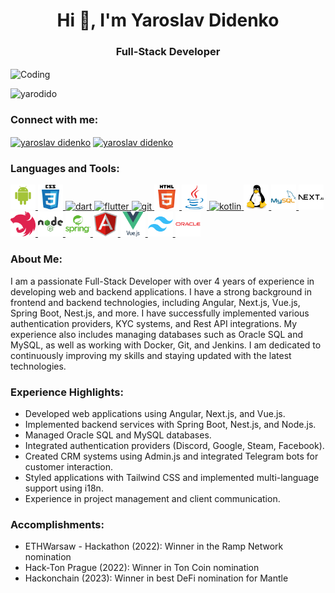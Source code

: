 <h1 align="center">Hi 👋, I'm Yaroslav Didenko</h1>
<h3 align="center">Full-Stack Developer</h3>
<img align="center" alt="Coding" width="600" src="https://media.giphy.com/media/ZVik7pBtu9dNS/giphy.gif">

<p align="left"> <img src="https://komarev.com/ghpvc/?username=yarodido&label=Profile%20views&color=0e75b6&style=flat" alt="yarodido" /> </p>

<h3 align="left">Connect with me:</h3>
<p align="left">
<a href="https://www.linkedin.com/in/yaroslav-didenko/" target="blank"><img align="center" src="https://raw.githubusercontent.com/rahuldkjain/github-profile-readme-generator/master/src/images/icons/Social/linked-in-alt.svg" alt="yaroslav didenko" height="30" width="40" /></a>
<a href="https://www.facebook.com/profile.php?id=100013788733510" target="blank"><img align="center" src="https://raw.githubusercontent.com/rahuldkjain/github-profile-readme-generator/master/src/images/icons/Social/facebook.svg" alt="yaroslav didenko" height="30" width="40" /></a>
</p>

<h3 align="left">Languages and Tools:</h3>
<p align="left"> 
<a href="https://developer.android.com" target="_blank" rel="noreferrer"> <img src="https://raw.githubusercontent.com/devicons/devicon/master/icons/android/android-original-wordmark.svg" alt="android" width="40" height="40"/> </a> 
<a href="https://www.w3schools.com/css/" target="_blank" rel="noreferrer"> <img src="https://raw.githubusercontent.com/devicons/devicon/master/icons/css3/css3-original-wordmark.svg" alt="css3" width="40" height="40"/> </a> 
<a href="https://dart.dev" target="_blank" rel="noreferrer"> <img src="https://www.vectorlogo.zone/logos/dartlang/dartlang-icon.svg" alt="dart" width="40" height="40"/> </a> 
<a href="https://flutter.dev" target="_blank" rel="noreferrer"> <img src="https://www.vectorlogo.zone/logos/flutterio/flutterio-icon.svg" alt="flutter" width="40" height="40"/> </a> 
<a href="https://git-scm.com/" target="_blank" rel="noreferrer"> <img src="https://www.vectorlogo.zone/logos/git-scm/git-scm-icon.svg" alt="git" width="40" height="40"/> </a> 
<a href="https://www.w3.org/html/" target="_blank" rel="noreferrer"> <img src="https://raw.githubusercontent.com/devicons/devicon/master/icons/html5/html5-original-wordmark.svg" alt="html5" width="40" height="40"/> </a> 
<a href="https://www.java.com" target="_blank" rel="noreferrer"> <img src="https://raw.githubusercontent.com/devicons/devicon/master/icons/java/java-original.svg" alt="java" width="40" height="40"/> </a> 
<a href="https://kotlinlang.org" target="_blank" rel="noreferrer"> <img src="https://www.vectorlogo.zone/logos/kotlinlang/kotlinlang-icon.svg" alt="kotlin" width="40" height="40"/> </a> 
<a href="https://www.linux.org/" target="_blank" rel="noreferrer"> <img src="https://raw.githubusercontent.com/devicons/devicon/master/icons/linux/linux-original.svg" alt="linux" width="40" height="40"/> </a> 
<a href="https://www.mysql.com/" target="_blank" rel="noreferrer"> <img src="https://raw.githubusercontent.com/devicons/devicon/master/icons/mysql/mysql-original-wordmark.svg" alt="mysql" width="40" height="40"/> </a> 
<a href="https://nextjs.org/" target="_blank" rel="noreferrer"> <img src="https://raw.githubusercontent.com/devicons/devicon/master/icons/nextjs/nextjs-original-wordmark.svg" alt="nextjs" width="40" height="40"/> </a>
<a href="https://nestjs.com/" target="_blank" rel="noreferrer"> <img src="https://raw.githubusercontent.com/devicons/devicon/master/icons/nestjs/nestjs-plain.svg" alt="nestjs" width="40" height="40"/> </a>
<a href="https://nodejs.org/" target="_blank" rel="noreferrer"> <img src="https://raw.githubusercontent.com/devicons/devicon/master/icons/nodejs/nodejs-original-wordmark.svg" alt="nodejs" width="40" height="40"/> </a>
<a href="https://spring.io/" target="_blank" rel="noreferrer"> <img src="https://raw.githubusercontent.com/devicons/devicon/master/icons/spring/spring-original-wordmark.svg" alt="spring" width="40" height="40"/> </a>
<a href="https://angular.io/" target="_blank" rel="noreferrer"> <img src="https://raw.githubusercontent.com/devicons/devicon/master/icons/angularjs/angularjs-original.svg" alt="angular" width="40" height="40"/> </a>
<a href="https://vuejs.org/" target="_blank" rel="noreferrer"> <img src="https://raw.githubusercontent.com/devicons/devicon/master/icons/vuejs/vuejs-original-wordmark.svg" alt="vuejs" width="40" height="40"/> </a>
<a href="https://tailwindcss.com/" target="_blank" rel="noreferrer"> <img src="https://raw.githubusercontent.com/devicons/devicon/master/icons/tailwindcss/tailwindcss-plain.svg" alt="tailwindcss" width="40" height="40"/> </a>
<a href="https://www.oracle.com/database/technologies/" target="_blank" rel="noreferrer"> <img src="https://raw.githubusercontent.com/devicons/devicon/master/icons/oracle/oracle-original.svg" alt="oracle" width="40" height="40"/> </a>
</p>

<h3 align="left">About Me:</h3>
<p align="left">
  I am a passionate Full-Stack Developer with over 4 years of experience in developing web and backend applications. I have a strong background in frontend and backend technologies, including Angular, Next.js, Vue.js, Spring Boot, Nest.js, and more. I have successfully implemented various authentication providers, KYC systems, and Rest API integrations. My experience also includes managing databases such as Oracle SQL and MySQL, as well as working with Docker, Git, and Jenkins. I am dedicated to continuously improving my skills and staying updated with the latest technologies.
</p>

<h3 align="left">Experience Highlights:</h3>
<ul>
  <li>Developed web applications using Angular, Next.js, and Vue.js.</li>
  <li>Implemented backend services with Spring Boot, Nest.js, and Node.js.</li>
  <li>Managed Oracle SQL and MySQL databases.</li>
  <li>Integrated authentication providers (Discord, Google, Steam, Facebook).</li>
  <li>Created CRM systems using Admin.js and integrated Telegram bots for customer interaction.</li>
  <li>Styled applications with Tailwind CSS and implemented multi-language support using i18n.</li>
  <li>Experience in project management and client communication.</li>
</ul>

<h3 align="left">Accomplishments:</h3>
<ul>
  <li>ETHWarsaw - Hackathon (2022): Winner in the Ramp Network nomination</li>
  <li>Hack-Ton Prague (2022): Winner in Ton Coin nomination</li>
  <li>Hackonchain (2023): Winner in best DeFi nomination for Mantle</li>
</ul>

